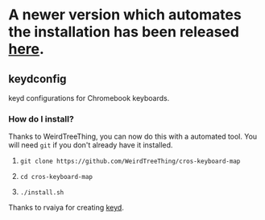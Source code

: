 # A newer version which automates the installation has been released [here](https://github.com/WeirdTreeThing/cros-keyboard-map). 

## keydconfig

keyd configurations for Chromebook keyboards.

### How do I install?
Thanks to WeirdTreeThing, you can now do this with a automated tool. You will need `git` if you don't already have it installed.

1.     git clone https://github.com/WeirdTreeThing/cros-keyboard-map
2.     cd cros-keyboard-map
3.     ./install.sh

Thanks to rvaiya for creating [keyd](https://github.com/rvaiya/keyd).
